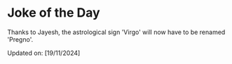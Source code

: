 # Joke of the Day

<!-- #joke -->
Thanks to Jayesh, the astrological sign 'Virgo' will now have to be renamed 'Pregno'.

Updated on: [19/11/2024]
<!-- #jokeEnd -->